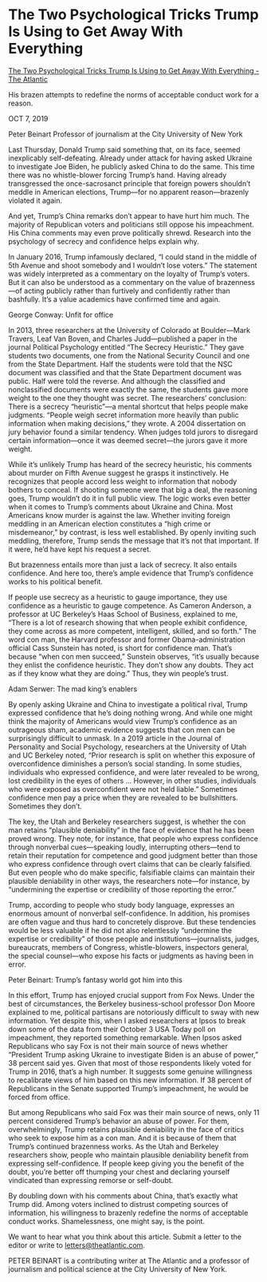 # The Two Psychological Tricks Trump Is Using to Get Away With Everything

[The Two Psychological Tricks Trump Is Using to Get Away With Everything - The Atlantic](https://www.theatlantic.com/ideas/archive/2019/10/trumps-brazenness-is-his-greatest-asset/599527/)

His brazen attempts to redefine the norms of acceptable conduct work for a reason.

OCT 7, 2019

Peter Beinart
Professor of journalism at the City University of New York

Last Thursday, Donald Trump said something that, on its face, seemed inexplicably self-defeating. Already under attack for having asked Ukraine to investigate Joe Biden, he publicly asked China to do the same. This time there was no whistle-blower forcing Trump’s hand. Having already transgressed the once-sacrosanct principle that foreign powers shouldn’t meddle in American elections, Trump—for no apparent reason—brazenly violated it again.

And yet, Trump’s China remarks don’t appear to have hurt him much. The majority of Republican voters and politicians still oppose his impeachment. His China comments may even prove politically shrewd. Research into the psychology of secrecy and confidence helps explain why.

In January 2016, Trump infamously declared, “I could stand in the middle of 5th Avenue and shoot somebody and I wouldn’t lose voters.” The statement was widely interpreted as a commentary on the loyalty of Trump’s voters. But it can also be understood as a commentary on the value of brazenness—of acting publicly rather than furtively and confidently rather than bashfully. It’s a value academics have confirmed time and again.

George Conway: Unfit for office

In 2013, three researchers at the University of Colorado at Boulder—Mark Travers, Leaf Van Boven, and Charles Judd—published a paper in the journal Political Psychology entitled “The Secrecy Heuristic.” They gave students two documents, one from the National Security Council and one from the State Department. Half the students were told that the NSC document was classified and that the State Department document was public. Half were told the reverse. And although the classified and nonclassified documents were exactly the same, the students gave more weight to the one they thought was secret. The researchers’ conclusion: There is a secrecy “heuristic”—a mental shortcut that helps people make judgments. “People weigh secret information more heavily than public information when making decisions,” they wrote. A 2004 dissertation on jury behavior found a similar tendency. When judges told jurors to disregard certain information—once it was deemed secret—the jurors gave it more weight.

While it’s unlikely Trump has heard of the secrecy heuristic, his comments about murder on Fifth Avenue suggest he grasps it instinctively. He recognizes that people accord less weight to information that nobody bothers to conceal. If shooting someone were that big a deal, the reasoning goes, Trump wouldn’t do it in full public view. The logic works even better when it comes to Trump’s comments about Ukraine and China. Most Americans know murder is against the law. Whether inviting foreign meddling in an American election constitutes a “high crime or misdemeanor,” by contrast, is less well established. By openly inviting such meddling, therefore, Trump sends the message that it’s not that important. If it were, he’d have kept his request a secret.

But brazenness entails more than just a lack of secrecy. It also entails confidence. And here too, there’s ample evidence that Trump’s confidence works to his political benefit.

If people use secrecy as a heuristic to gauge importance, they use confidence as a heuristic to gauge competence. As Cameron Anderson, a professor at UC Berkeley’s Haas School of Business, explained to me, “There is a lot of research showing that when people exhibit confidence, they come across as more competent, intelligent, skilled, and so forth.” The word con man, the Harvard professor and former Obama-administration official Cass Sunstein has noted, is short for confidence man. That’s because “when con men succeed,” Sunstein observes, “it’s usually because they enlist the confidence heuristic. They don’t show any doubts. They act as if they know what they are doing.” Thus, they win people’s trust.

Adam Serwer: The mad king’s enablers 

By openly asking Ukraine and China to investigate a political rival, Trump expressed confidence that he’s doing nothing wrong. And while one might think the majority of Americans would view Trump’s confidence as an outrageous sham, academic evidence suggests that con men can be surprisingly difficult to unmask. In a 2019 article in the Journal of Personality and Social Psychology, researchers at the University of Utah and UC Berkeley noted, “Prior research is split on whether this exposure of overconfidence diminishes a person’s social standing. In some studies, individuals who expressed confidence, and were later revealed to be wrong, lost credibility in the eyes of others … However, in other studies, individuals who were exposed as overconfident were not held liable.” Sometimes confidence men pay a price when they are revealed to be bullshitters. Sometimes they don’t.

The key, the Utah and Berkeley researchers suggest, is whether the con man retains “plausible deniability” in the face of evidence that he has been proved wrong. They note, for instance, that people who express confidence through nonverbal cues—speaking loudly, interrupting others—tend to retain their reputation for competence and good judgment better than those who express confidence through overt claims that can be clearly falsified. But even people who do make specific, falsifiable claims can maintain their plausible deniability in other ways, the researchers note—for instance, by “undermining the expertise or credibility of those reporting the error.”

Trump, according to people who study body language, expresses an enormous amount of nonverbal self-confidence. In addition, his promises are often vague and thus hard to concretely disprove. But these tendencies would be less valuable if he did not also relentlessly “undermine the expertise or credibility” of those people and institutions—journalists, judges, bureaucrats, members of Congress, whistle-blowers, inspectors general, the special counsel—who expose his facts or judgments as having been in error.

Peter Beinart: Trump’s fantasy world got him into this 

In this effort, Trump has enjoyed crucial support from Fox News. Under the best of circumstances, the Berkeley business-school professor Don Moore explained to me, political partisans are notoriously difficult to sway with new information. Yet despite this, when I asked researchers at Ipsos to break down some of the data from their October 3 USA Today poll on impeachment, they reported something remarkable. When Ipsos asked Republicans who say Fox is not their main source of news whether “President Trump asking Ukraine to investigate Biden is an abuse of power,” 38 percent said yes. Given that most of those respondents likely voted for Trump in 2016, that’s a high number. It suggests some genuine willingness to recalibrate views of him based on this new information. If 38 percent of Republicans in the Senate supported Trump’s impeachment, he would be forced from office.

But among Republicans who said Fox was their main source of news, only 11 percent considered Trump’s behavior an abuse of power. For them, overwhelmingly, Trump retains plausible deniability in the face of critics who seek to expose him as a con man. And it is because of them that Trump’s continued brazenness works. As the Utah and Berkeley researchers show, people who maintain plausible deniability benefit from expressing self-confidence. If people keep giving you the benefit of the doubt, you’re better off thumping your chest and declaring yourself vindicated than expressing remorse or self-doubt.

By doubling down with his comments about China, that’s exactly what Trump did. Among voters inclined to distrust competing sources of information, his willingness to brazenly redefine the norms of acceptable conduct works. Shamelessness, one might say, is the point.

We want to hear what you think about this article. Submit a letter to the editor or write to letters@theatlantic.com.


PETER BEINART is a contributing writer at The Atlantic and a professor of journalism and political science at the City University of New York.
